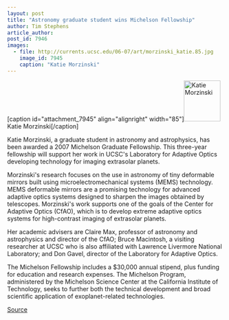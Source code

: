 ```yaml
---
layout: post
title: "Astronomy graduate student wins Michelson Fellowship"
author: Tim Stephens
article_author: 
post_id: 7946
images:
  - file: http://currents.ucsc.edu/06-07/art/morzinski_katie.85.jpg
    image_id: 7945
    caption: "Katie Morzinski"
---
```


[caption id="attachment_7945" align="alignright" width="85"]<a href="http://dev-ucsc-news.pantheonsite.io/wp-content/uploads/2007/02/morzinski_katie.85.jpg"><img class="size-full wp-image-7945" src="http://dev-ucsc-news.pantheonsite.io/wp-content/uploads/2007/02/morzinski_katie.85.jpg" alt="Katie Morzinski" width="85" height="95" /></a>Katie Morzinski[/caption]
<a name="content" id="content"></a>
<p>
  Katie Morzinski, a graduate student in astronomy and astrophysics, has been awarded a 2007 Michelson Graduate Fellowship. This three-year fellowship will support her work in UCSC's Laboratory for Adaptive Optics developing technology for imaging extrasolar planets.
</p>
<p>
  Morzinski's research focuses on the use in astronomy of tiny deformable mirrors built using microelectromechanical systems (MEMS) technology. MEMS deformable mirrors are a promising technology for advanced adaptive optics systems designed to sharpen the images obtained by telescopes. Morzinski's work supports one of the goals of the Center for Adaptive Optics (CfAO), which is to develop extreme adaptive optics systems for high-contrast imaging of extrasolar planets.
</p>
<p>
  Her academic advisers are Claire Max, professor of astronomy and astrophysics and director of the CfAO; Bruce Macintosh, a visiting researcher at UCSC who is also affiliated with Lawrence Livermore National Laboratory; and Don Gavel, director of the Laboratory for Adaptive Optics.
</p>
<p>
  The Michelson Fellowship includes a $30,000 annual stipend, plus funding for education and research expenses. The Michelson Program, administered by the Michelson Science Center at the California Institute of Technology, seeks to further both the technical development and broad scientific application of exoplanet-related technologies.
</p>
<p><a href="http://www1.ucsc.edu/currents/06-07/02-26/morzinski.asp" title="Permalink to morzinski">Source</a></p>
